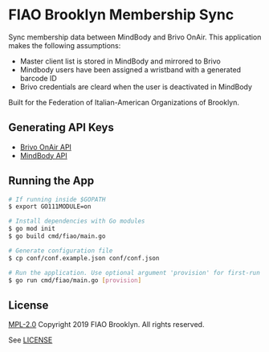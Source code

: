 # FIAO Brooklyn Membership Sync

Sync membership data between MindBody and Brivo OnAir. This application makes the following assumptions:

+ Master client list is stored in MindBody and mirrored to Brivo
+ Mindbody users have been assigned a wristband with a generated barcode ID
+ Brivo credentials are cleard when the user is deactivated in MindBody

Built for the Federation of Italian-American Organizations of Brooklyn. 

## Generating API Keys

+ [Brivo OnAir API](https://developer.brivo.com/)
+ [MindBody API](https://developers.mindbodyonline.com/)

## Running the App

```sh
# If running inside $GOPATH
$ export GO111MODULE=on
```

```sh
# Install dependencies with Go modules
$ go mod init
$ go build cmd/fiao/main.go
```

```sh
# Generate configuration file
$ cp conf/conf.example.json conf/conf.json
```

```sh
# Run the application. Use optional argument 'provision' for first-run
$ go run cmd/fiao/main.go [provision]
```

## License
[MPL-2.0](https://www.mozilla.org/en-US/MPL/2.0/) Copyright 2019 FIAO Brooklyn. All rights reserved.

See [LICENSE](LICENSE)